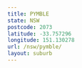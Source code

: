 ```yaml
---
title: PYMBLE
state: NSW
postcode: 2073
latitude: -33.757296
longitude: 151.130278
url: /nsw/pymble/
layout: suburb
---
```

